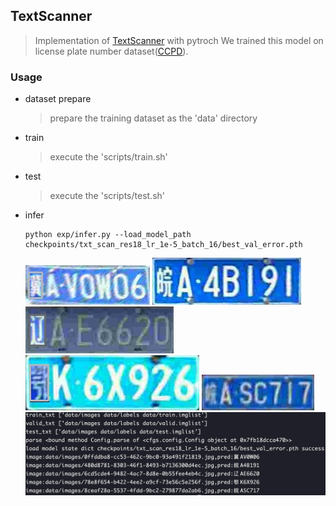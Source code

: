 ## TextScanner
>Implementation of [TextScanner](https://arxiv.org/abs/1912.12422) with pytroch
>We trained this model on license plate number dataset([CCPD](https://github.com/detectRecog/CCPD)).
### Usage
   - dataset prepare
     > prepare the training dataset as the 'data' directory  
   - train
     > execute the 'scripts/train.sh'
   - test
     > execute the 'scripts/test.sh'
   - infer
     ```shell script
     python exp/infer.py --load_model_path checkpoints/txt_scan_res18_lr_1e-5_batch_16/best_val_error.pth
     ````
     ![1](data/images/0ffddba8-cc53-462c-9bc0-93a491f21819.jpg)
     ![2](data/images/480d8781-8303-46f1-8493-b7136300d4ec.jpg)
     ![3](data/images/6cd5cde4-9482-4ac7-8d8e-0b55fee4eb4c.jpg)
     ![4](data/images/78e8f654-b422-4ee2-a9cf-73e56c5e256f.jpg)
     ![5](data/images/8ceaf28a-5537-4fdd-9bc2-279877da2ab6.jpg)
     ![infer result](infer_result.jpg)
